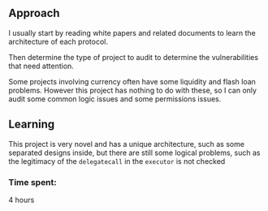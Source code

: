 ## Approach

I usually start by reading white papers and related documents to learn the architecture of each protocol.

Then determine the type of project to audit to determine the vulnerabilities that need attention.

Some projects involving currency often have some liquidity and flash loan problems. However this project has nothing to do with these, so I can only audit some common logic issues and some permissions issues.

## Learning

This project is very novel and has a unique architecture, such as some separated designs inside, but there are still some logical problems, such as the legitimacy of the `delegatecall` in the `executor` is not checked

### Time spent:
4 hours